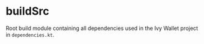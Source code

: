 # buildSrc

Root build module containing all dependencies used in the Ivy Wallet project in `dependencies.kt`.
